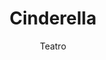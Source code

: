 ---
layout: post
title: "Cinderella"
subtitle: "Teatro"
background: "/img/posts/bg-mula.jpg"
eventdate: 2019-01-17 12:30:00 +0100
placeName: "Teatro Lope de Vega"
placeMapsUrl: https://www.google.es/maps/place/Teatro+Lope+de+Vega/@38.0410092,-1.4942407,17z/data=!3m1!4b1!4m5!3m4!1s0xd6460c52dca05d7:0x25b07ab4a44da96!8m2!3d38.041005!4d-1.492052
category: "local"
tags: "mula"
presenters:
    - name: Amateur Dramatic Mula
---